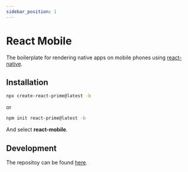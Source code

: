 ```yaml
---
sidebar_position: 1
---
```


# React Mobile

The boilerplate for rendering native apps on mobile phones using [react-native](https://reactnative.dev/).

## Installation

```bash
npx create-react-prime@latest -b
```

or

```bash
npm init react-prime@latest -b
```

And select **react-mobile**.

## Development

The repositoy can be found [here](https://github.com/LabelA/prime-monorepo/tree/main/boilerplates/react-mobile).
